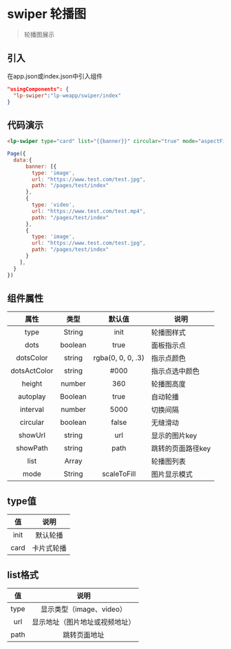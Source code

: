 # swiper 轮播图

> 轮播图展示

## 引入
在app.json或index.json中引入组件
```json
"usingComponents": {
  "lp-swiper":"lp-weapp/swiper/index"
}
```

## 代码演示
```html
<lp-swiper type="card" list="{{banner}}" circular="true" mode="aspectFill"></lp-swiper>
```
```javascript
Page({
  data:{
      banner: [{
        type: 'image',
        url: "https://www.test.com/test.jpg",
        path: "/pages/test/index"
      },
      {
        type: 'video',
        url: "https://www.test.com/test.mp4",
        path: "/pages/test/index"
      },
      {
        type: 'image',
        url: "https://www.test.com/test.jpg",
        path: "/pages/test/index"
      }
    ],
  }
})
```

## 组件属性

| 属性 | 类型 | 默认值 | 说明 |
|:---:|:---:|:---:|---|
| type | String | init | 轮播图样式 |
| dots | boolean | true | 面板指示点 |
| dotsColor | string | rgba(0, 0, 0, .3) | 指示点颜色 |
| dotsActColor | string | #000 | 指示点选中颜色 |
| height | number | 360 | 轮播图高度 |
| autoplay | Boolean | true | 自动轮播 |
| interval	 | number | 5000 | 切换间隔 |
| circular | boolean | false | 无缝滑动 |
| showUrl | string | url | 显示的图片key |
| showPath | string | path | 跳转的页面路径key |
| list | Array |  | 轮播图列表 |
| mode | String | scaleToFill | 图片显示模式 |

## type值
| 值 | 说明 |
|:---:|:---:|
| init | 默认轮播 |
| card | 卡片式轮播 |

## list格式
| 值 | 说明 |
|:---:|:---:|
| type | 显示类型（image、video） |
| url | 显示地址（图片地址或视频地址） |
| path | 跳转页面地址 |
